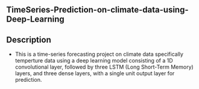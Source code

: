 ## TimeSeries-Prediction-on-climate-data-using-Deep-Learning
## Description
- This is a time-series forecasting project on climate data specifically temperture data using a deep learning model consisting of a 1D convolutional layer, followed by three LSTM (Long Short-Term Memory) layers, and three dense layers, with a single unit output layer for prediction.
